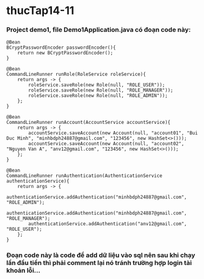 # thucTap14-11

### Project demo1, file Demo1Application.java có đoạn code này:
    @Bean
    BCryptPasswordEncoder passwordEncoder(){
        return new BCryptPasswordEncoder();
    }

    @Bean
    CommandLineRunner runRole(RoleService roleService){
        return args -> {
            roleService.saveRole(new Role(null, "ROLE_USER"));
            roleService.saveRole(new Role(null, "ROLE_MANAGER"));
            roleService.saveRole(new Role(null, "ROLE_ADMIN"));
        };
    }

    @Bean
    CommandLineRunner runAccount(AccountService accountService){
        return args -> {
            accountService.saveAccount(new Account(null, "account01", "Bui Duc Minh", "minhbdph24887@gmail.com", "123456", new HashSet<>()));
            accountService.saveAccount(new Account(null, "account02", "Nguyen Van A", "anv12@gmail.com", "123456", new HashSet<>()));
        };
    }

    @Bean
    CommandLineRunner runAuthentication(AuthenticationService authenticationService){
        return args -> {
            authenticationService.addAuthentication("minhbdph24887@gmail.com", "ROLE_ADMIN");
            authenticationService.addAuthentication("minhbdph24887@gmail.com", "ROLE_MANAGER");
            authenticationService.addAuthentication("anv12@gmail.com", "ROLE_USER");
        };
    }
### Đoạn code này là code để add dữ liệu vào sql nên sau khi chạy lần đầu tiền thì phải comment lại nó tránh trường hợp login tài khoản lỗi...

